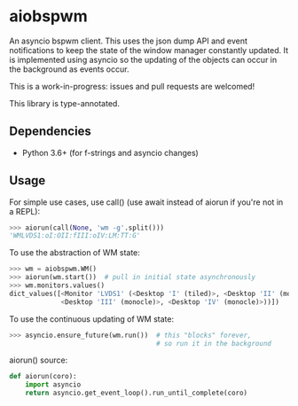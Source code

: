 # aiobspwm

An asyncio bspwm client. This uses the json dump API and event notifications
to keep the state of the window manager constantly updated. It is implemented
using asyncio so the updating of the objects can occur in the background as
events occur.

This is a work-in-progress: issues and pull requests are welcomed!

This library is type-annotated.

## Dependencies

- Python 3.6+ (for f-strings and asyncio changes)

## Usage

For simple use cases, use call() (use await instead of aiorun if
you're not in a REPL):

```python
>>> aiorun(call(None, 'wm -g'.split()))
'WMLVDS1:oI:OII:fIII:oIV:LM:TT:G'
```

To use the abstraction of WM state:

```python
>>> wm = aiobspwm.WM()
>>> aiorun(wm.start())  # pull in initial state asynchronously
>>> wm.monitors.values()
dict_values([<Monitor 'LVDS1' (<Desktop 'I' (tiled)>, <Desktop 'II' (monocle)>,
             <Desktop 'III' (monocle)>, <Desktop 'IV' (monocle)>))])
```

To use the continuous updating of WM state:

```python
>>> asyncio.ensure_future(wm.run())  # this "blocks" forever,
                                     # so run it in the background
```

aiorun() source:

```python
def aiorun(coro):
    import asyncio
    return asyncio.get_event_loop().run_until_complete(coro)
```

